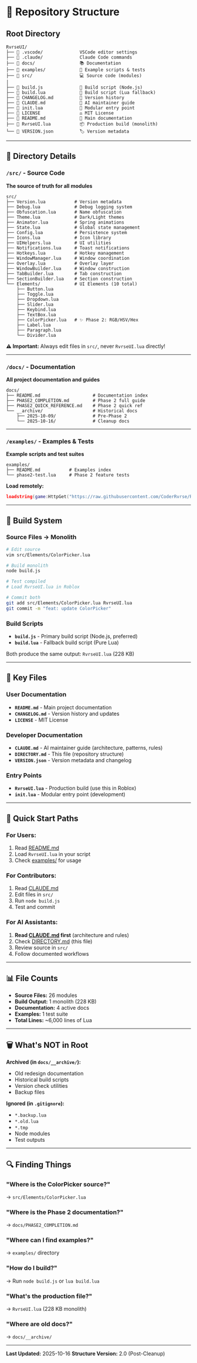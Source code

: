 # 📁 Repository Structure

## Root Directory

```
RvrseUI/
├── 📂 .vscode/              VSCode editor settings
├── 📂 .claude/              Claude Code commands
├── 📂 docs/                 📚 Documentation
├── 📂 examples/             🧪 Example scripts & tests
├── 📂 src/                  💻 Source code (modules)
│
├── 📄 build.js              🔨 Build script (Node.js)
├── 📄 build.lua             🔨 Build script (Lua fallback)
├── 📄 CHANGELOG.md          📝 Version history
├── 📄 CLAUDE.md             🤖 AI maintainer guide
├── 📄 init.lua              🚀 Modular entry point
├── 📄 LICENSE               ⚖️ MIT License
├── 📄 README.md             📖 Main documentation
├── 📄 RvrseUI.lua           📦 Production build (monolith)
└── 📄 VERSION.json          🏷️ Version metadata
```

---

## 📂 Directory Details

### `/src/` - Source Code
**The source of truth for all modules**

```
src/
├── Version.lua           # Version metadata
├── Debug.lua             # Debug logging system
├── Obfuscation.lua       # Name obfuscation
├── Theme.lua             # Dark/Light themes
├── Animator.lua          # Spring animations
├── State.lua             # Global state management
├── Config.lua            # Persistence system
├── Icons.lua             # Icon library
├── UIHelpers.lua         # UI utilities
├── Notifications.lua     # Toast notifications
├── Hotkeys.lua           # Hotkey management
├── WindowManager.lua     # Window coordination
├── Overlay.lua           # Overlay layer
├── WindowBuilder.lua     # Window construction
├── TabBuilder.lua        # Tab construction
├── SectionBuilder.lua    # Section construction
└── Elements/             # UI Elements (10 total)
    ├── Button.lua
    ├── Toggle.lua
    ├── Dropdown.lua
    ├── Slider.lua
    ├── Keybind.lua
    ├── TextBox.lua
    ├── ColorPicker.lua   # ✨ Phase 2: RGB/HSV/Hex
    ├── Label.lua
    ├── Paragraph.lua
    └── Divider.lua
```

**⚠️ Important:** Always edit files in `src/`, never `RvrseUI.lua` directly!

---

### `/docs/` - Documentation
**All project documentation and guides**

```
docs/
├── README.md                    # Documentation index
├── PHASE2_COMPLETION.md         # Phase 2 full guide
├── PHASE2_QUICK_REFERENCE.md    # Phase 2 quick ref
└── __archive/                   # Historical docs
    ├── 2025-10-09/              # Pre-Phase 2
    └── 2025-10-16/              # Cleanup docs
```

---

### `/examples/` - Examples & Tests
**Example scripts and test suites**

```
examples/
├── README.md           # Examples index
└── phase2-test.lua     # Phase 2 feature tests
```

**Load remotely:**
```lua
loadstring(game:HttpGet("https://raw.githubusercontent.com/CoderRvrse/RvrseUI/main/examples/phase2-test.lua"))()
```

---

## 🔧 Build System

### Source Files → Monolith
```bash
# Edit source
vim src/Elements/ColorPicker.lua

# Build monolith
node build.js

# Test compiled
# Load RvrseUI.lua in Roblox

# Commit both
git add src/Elements/ColorPicker.lua RvrseUI.lua
git commit -m "feat: update ColorPicker"
```

### Build Scripts
- **`build.js`** - Primary build script (Node.js, preferred)
- **`build.lua`** - Fallback build script (Pure Lua)

Both produce the same output: `RvrseUI.lua` (228 KB)

---

## 📖 Key Files

### User Documentation
- **`README.md`** - Main project documentation
- **`CHANGELOG.md`** - Version history and updates
- **`LICENSE`** - MIT License

### Developer Documentation
- **`CLAUDE.md`** - AI maintainer guide (architecture, patterns, rules)
- **`DIRECTORY.md`** - This file (repository structure)
- **`VERSION.json`** - Version metadata and changelog

### Entry Points
- **`RvrseUI.lua`** - Production build (use this in Roblox)
- **`init.lua`** - Modular entry point (development)

---

## 🚀 Quick Start Paths

### For Users:
1. Read [README.md](./README.md)
2. Load `RvrseUI.lua` in your script
3. Check [examples/](./examples/) for usage

### For Contributors:
1. Read [CLAUDE.md](./CLAUDE.md)
2. Edit files in `src/`
3. Run `node build.js`
4. Test and commit

### For AI Assistants:
1. **Read [CLAUDE.md](./CLAUDE.md) first** (architecture and rules)
2. Check [DIRECTORY.md](./DIRECTORY.md) (this file)
3. Review source in `src/`
4. Follow documented workflows

---

## 📊 File Counts

- **Source Files:** 26 modules
- **Build Output:** 1 monolith (228 KB)
- **Documentation:** 4 active docs
- **Examples:** 1 test suite
- **Total Lines:** ~6,000 lines of Lua

---

## 🗑️ What's NOT in Root

**Archived (in `docs/__archive/`):**
- Old redesign documentation
- Historical build scripts
- Version check utilities
- Backup files

**Ignored (in `.gitignore`):**
- `*.backup.lua`
- `*.old.lua`
- `*.tmp`
- Node modules
- Test outputs

---

## 🔍 Finding Things

### "Where is the ColorPicker source?"
→ `src/Elements/ColorPicker.lua`

### "Where is the Phase 2 documentation?"
→ `docs/PHASE2_COMPLETION.md`

### "Where can I find examples?"
→ `examples/` directory

### "How do I build?"
→ Run `node build.js` or `lua build.lua`

### "What's the production file?"
→ `RvrseUI.lua` (228 KB monolith)

### "Where are old docs?"
→ `docs/__archive/`

---

**Last Updated:** 2025-10-16
**Structure Version:** 2.0 (Post-Cleanup)
